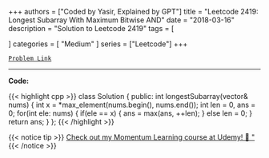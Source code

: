 
+++
authors = ["Coded by Yasir, Explained by GPT"]
title = "Leetcode 2419: Longest Subarray With Maximum Bitwise AND"
date = "2018-03-16"
description = "Solution to Leetcode 2419"
tags = [
    
]
categories = [
    "Medium"
]
series = ["Leetcode"]
+++



[`Problem Link`](https://leetcode.com/problems/longest-subarray-with-maximum-bitwise-and/description/)

---

**Code:**

{{< highlight cpp >}}
class Solution {
public:
    int longestSubarray(vector<int>& nums) {
        int x = *max_element(nums.begin(), nums.end());
        int len = 0, ans = 0;
        for(int ele: nums) {
            if(ele == x) {
                ans = max(ans, ++len);
            } else len = 0;
        }
        return ans;
    }
};
{{< /highlight >}}



{{< notice tip >}}
[Check out my Momentum Learning course at Udemy! 🚀 "](https://www.udemy.com/course/blind-75-the-data-structures-and-algorithms-essentials/)
{{< /notice >}}

